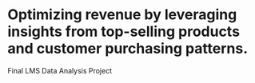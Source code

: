 # Optimizing revenue by leveraging insights from top-selling products and customer purchasing patterns.
Final LMS Data Analysis Project

